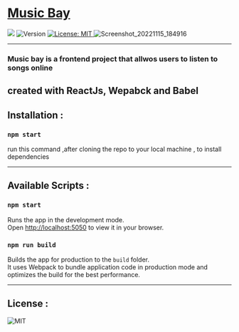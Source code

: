 # [Music Bay](https://musicbay.netlify.app/)
![](https://img.shields.io/badge/Power%20by-React-blue)
  <img alt="Version" src="https://img.shields.io/badge/version-1.0.0-green.svg?cacheSeconds=2592000" />
  <a href="#" target="_blank">
    <img alt="License: MIT" src="https://img.shields.io/badge/License-MIT-yellow.svg" />
  </a>
![Screenshot_20221115_184916](https://user-images.githubusercontent.com/58145129/202000131-6824fb8b-b824-4360-bcb7-6ba81d2240da.png)
***
### Music bay is a frontend project that allwos users to listen to songs online
created with ReactJs, Wepabck and Babel
---
## Installation : 
### `npm start`
run this command ,after cloning the repo to your local machine , to install dependencies

---
## Available Scripts :
### `npm start`

Runs the app in the development mode.\
Open [http://localhost:5050](http://localhost:3000) to view it in your browser.

### `npm run build`

Builds the app for production to the `build` folder.\
It uses Webpack to bundle application code in production mode and optimizes the build for the best performance.

---
## License :
![MIT](https://opensource.org/licenses/MIT)
